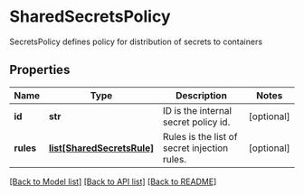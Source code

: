 # SharedSecretsPolicy

SecretsPolicy defines policy for distribution of secrets to containers

## Properties
Name | Type | Description | Notes
------------ | ------------- | ------------- | -------------
**id** | **str** | ID is the internal secret policy id.  | [optional] 
**rules** | [**list[SharedSecretsRule]**](SharedSecretsRule.md) | Rules is the list of secret injection rules.  | [optional] 

[[Back to Model list]](../README.md#documentation-for-models) [[Back to API list]](../README.md#documentation-for-api-endpoints) [[Back to README]](../README.md)


